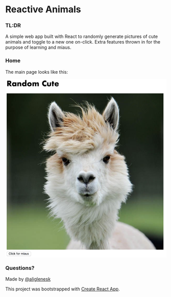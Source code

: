 # Reactive Animals

### TL:DR ###
A simple web app built with React to randomly generate pictures of cute animals and toggle to a new one on-click. Extra features thrown in for the purpose of learning and miaus.

### Home ###
The main page looks like this:


<kbd><img align="center" src="/public/home.png" width="600" align="center" /></kbd>

### Questions? ###
Made by [@aliglenesk](https://twitter.com/aliglenesk)


This project was bootstrapped with [Create React App](https://github.com/facebookincubator/create-react-app).

